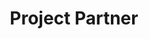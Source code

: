 ---
draft: false
name: "Austrian Institute of Technology GmbH"
title: "Project Partner"
description: "The Austrian Institute of Technology (AIT) is the largest research company in Austria. The AIT Competence Center for Digital Safety and Security is a high-tech organization for applied research in the security sector. 
"
link: "http://www.ait.ac.at/"
avatar: {
    src: "/src/assets/ait_logo_ohne_claim_c1_rgb.jpg",
    alt: "Austrian Institute of Technology GmbH"
}
publishDate: "2022-11-09 15:39"
---